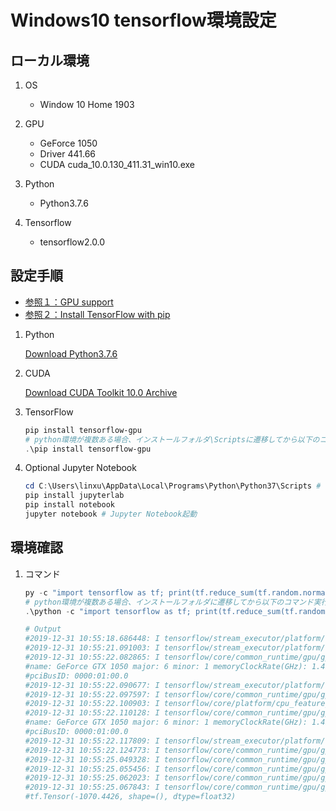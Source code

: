 # Windows10 tensorflow環境設定 #

## ローカル環境 ##

1. OS

   * Window 10 Home 1903

1. GPU

   * GeForce 1050
   * Driver 441.66
   * CUDA cuda_10.0.130_411.31_win10.exe

1. Python

   * Python3.7.6

1. Tensorflow

   * tensorflow2.0.0

## 設定手順 ##

* [参照１：GPU support](https://www.tensorflow.org/install/gpu)
* [参照２：Install TensorFlow with pip](https://www.tensorflow.org/install/pip?lang=python3)

1. Python

   [Download Python3.7.6](https://www.python.org/downloads/release/python-376/)

1. CUDA

   [Download CUDA Toolkit 10.0 Archive](https://developer.nvidia.com/cuda-10.0-download-archive)

1. TensorFlow

   ~~~powershell
   pip install tensorflow-gpu
   # python環境が複数ある場合、インストールフォルダ\Scriptsに遷移してから以下のコマンド実行
   .\pip install tensorflow-gpu
   ~~~

1. Optional Jupyter Notebook

   ~~~powershell
   cd C:\Users\linxu\AppData\Local\Programs\Python\Python37\Scripts # インストールパスのサンプル
   pip install jupyterlab
   pip install notebook
   jupyter notebook # Jupyter Notebook起動
   ~~~

## 環境確認 ##

1. コマンド

   ~~~powershell
   py -c "import tensorflow as tf; print(tf.reduce_sum(tf.random.normal([1000, 1000])))"
   # python環境が複数ある場合、インストールフォルダに遷移してから以下のコマンド実行
   .\python -c "import tensorflow as tf; print(tf.reduce_sum(tf.random.normal([1000, 1000])))"

   # Output
   #2019-12-31 10:55:18.686448: I tensorflow/stream_executor/platform/default/dso_loader.cc:44] Successfully opened dynamic library cudart64_100.dll
   #2019-12-31 10:55:21.091003: I tensorflow/stream_executor/platform/default/dso_loader.cc:44] Successfully opened dynamic library nvcuda.dll
   #2019-12-31 10:55:22.082865: I tensorflow/core/common_runtime/gpu/gpu_device.cc:1618] Found device 0 with properties:
   #name: GeForce GTX 1050 major: 6 minor: 1 memoryClockRate(GHz): 1.493
   #pciBusID: 0000:01:00.0
   #2019-12-31 10:55:22.090677: I tensorflow/stream_executor/platform/default/dlopen_checker_stub.cc:25] GPU libraries are statically linked, skip dlopen check.
   #2019-12-31 10:55:22.097597: I tensorflow/core/common_runtime/gpu/gpu_device.cc:1746] Adding visible gpu devices: 0
   #2019-12-31 10:55:22.100903: I tensorflow/core/platform/cpu_feature_guard.cc:142] Your CPU supports instructions that this TensorFlow binary was not compiled to use: #AVX2
   #2019-12-31 10:55:22.110128: I tensorflow/core/common_runtime/gpu/gpu_device.cc:1618] Found device 0 with properties:
   #name: GeForce GTX 1050 major: 6 minor: 1 memoryClockRate(GHz): 1.493
   #pciBusID: 0000:01:00.0
   #2019-12-31 10:55:22.117809: I tensorflow/stream_executor/platform/default/dlopen_checker_stub.cc:25] GPU libraries are statically linked, skip dlopen check.
   #2019-12-31 10:55:22.124773: I tensorflow/core/common_runtime/gpu/gpu_device.cc:1746] Adding visible gpu devices: 0
   #2019-12-31 10:55:25.049328: I tensorflow/core/common_runtime/gpu/gpu_device.cc:1159] Device interconnect StreamExecutor with strength 1 edge matrix:
   #2019-12-31 10:55:25.055456: I tensorflow/core/common_runtime/gpu/gpu_device.cc:1165]      0
   #2019-12-31 10:55:25.062023: I tensorflow/core/common_runtime/gpu/gpu_device.cc:1178] 0:   N
   #2019-12-31 10:55:25.067843: I tensorflow/core/common_runtime/gpu/gpu_device.cc:1304] Created TensorFlow device (/job:localhost/replica:0/task:0/device:GPU:0 with 3001 MB memory) -> physical GPU (device: 0, name: GeForce GTX 1050, pci bus id: 0000:01:00.0, compute capability: 6.1)
   #tf.Tensor(-1070.4426, shape=(), dtype=float32)
   ~~~
